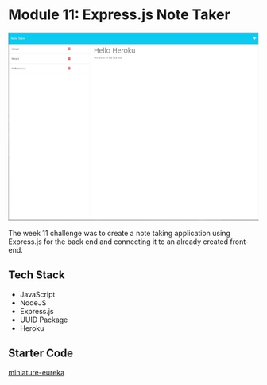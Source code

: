 # Module 11: Express.js Note Taker

![Site Screenshot](../public/img/m11_expressjs_note_taker.jpg)

The week 11 challenge was to create a note taking application using Express.js for the back end and connecting it to an already created front-end.

## Tech Stack
- JavaScript
- NodeJS
- Express.js
- UUID Package
- Heroku

## Starter Code
[miniature-eureka](https://github.com/coding-boot-camp/miniature-eureka)